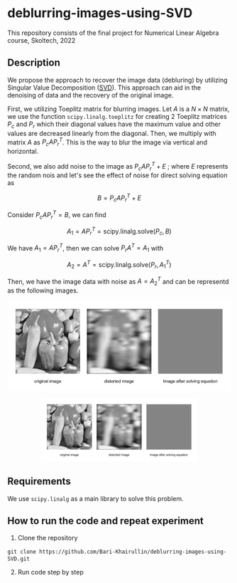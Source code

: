 # deblurring-images-using-SVD
This repository consists of the final project for Numerical Linear Algebra course, Skoltech, 2022


## Description
We propose the approach to recover the image data (debluring) by utilizing Singular Value Decomposition ([SVD](https://en.wikipedia.org/wiki/Singular_value_decomposition)). This approach can aid in the denoising of data and the recovery of the original image. 

First, we utilizing Toeplitz matrix for blurring images. Let $A$ is a $N×N$ matrix, we use the function `scipy.linalg.toeplitz` for creating 2 Toeplitz matrices $P_c$ and $P_r$ which their diagonal values have the maximum value and other values are decreased linearly from the diagonal. Then, we multiply with matrix $A$ as $P_c A P_r^T$. This is the way to blur the image via vertical and horizontal.

Second, we also add noise to the image as $P_c A P_r^T + E$ ; where $E$ represents the random nois and let's see the effect of noise for direct solving equation as 

$$ 
B = P_c A P_r^T + E 
$$

Consider $P_c A P_r^T = B$, we can find 

$$ 
A_1 = A P_r^T = \text{scipy.linalg.solve}(P_c, B)
$$

We have $A_1 = A P_r^T$, then we can solve $P_r A^T = A_1$ with 

$$ 
A_2 = A^T = \text{scipy.linalg.solve}(P_r, A_1^T)
$$

Then, we have the image data with noise as $A = A_2^T$ and can be representd as the following images.

![readme_1](https://github.com/Bari-Khairullin/deblurring-images-using-SVD/blob/main/Results/readme_1.png)

<p align="center" width="100%">
    <img width="70%" src="https://github.com/Bari-Khairullin/deblurring-images-using-SVD/blob/main/Results/readme_1.png">
</p>


## Requirements
We use `scipy.linalg` as a main library to solve this problem.


## How to run the code and repeat experiment
1. Clone the repository
``` 
git clone https://github.com/Bari-Khairullin/deblurring-images-using-SVD.git
```
2. Run code step by step
